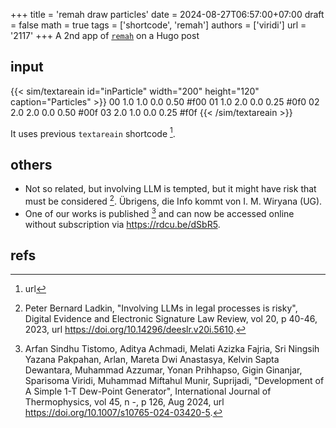 +++
title = 'remah draw particles'
date = 2024-08-27T06:57:00+07:00
draft = false
math = true
tags = ['shortcode', 'remah']
authors = ['viridi']
url = '2117'
+++
A 2nd app of [`remah`](https://github.com/dudung/remah) on a Hugo post<!--more-->


## input
{{< sim/textareain id="inParticle" width="200" height="120" caption="Particles" >}}
00 1.0 1.0 0.0 0.50 #f00
01 1.0 2.0 0.0 0.25 #0f0
02 2.0 2.0 0.0 0.50 #00f
03 2.0 1.0 0.0 0.25 #f0f 
{{< /sim/textareain >}}

It uses previous `textareain` shortcode [^textareain].



## others
+ Not so related, but involving LLM is tempted, but it might have risk that must be considered [^ladkin_2023]. &Uuml;brigens, die Info kommt von I. M. Wiryana (UG).
+ One of our works is published [^tistomo_2024] and can now be accessed online without subscription via https://rdcu.be/dSbR5.


## refs
[^ladkin_2023]: Peter Bernard Ladkin, "Involving LLMs in legal processes is risky", Digital Evidence and Electronic Signature Law Review, vol 20, p 40-46, 2023, url https://doi.org/10.14296/deeslr.v20i.5610.
[^tistomo_2024]: Arfan Sindhu Tistomo, Aditya Achmadi, Melati Azizka Fajria, Sri Ningsih Yazana Pakpahan, Arlan, Mareta Dwi Anastasya, Kelvin Sapta Dewantara, Muhammad Azzumar, Yonan Prihhapso, Gigin Ginanjar, Sparisoma Viridi, Muhammad Miftahul Munir, Suprijadi, "Development of A Simple 1-T Dew-Point Generator", International Journal of Thermophysics, vol 45, n -, p 126, Aug 2024, url https://doi.org/10.1007/s10765-024-03420-5.
[^textareain]: url 
